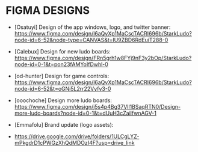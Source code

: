 # FIGMA DESIGNS

- [Osatuyi] Design of the app windows, logo, and twitter banner:
https://www.figma.com/design/l6aQvXp1MaCscTACRI696b/StarkLudo?node-id=6-52&node-type=CANVAS&t=lU9ZBD6RdEuiT288-0

- [Calebux] Design for new ludo boards: 
https://www.figma.com/design/FRn5grh1w8FYj9nF3y2bOp/StarkLudo?node-id=0-1&t=pon23fAMYoIfDwhl-0 

- [od-hunter] Design for game controls: 
https://www.figma.com/design/l6aQvXp1MaCscTACRI696b/StarkLudo?node-id=6-52&t=oGNi5L2rr22Vyfv3-0

- [ooochoche] Design more ludo boards: 
https://www.figma.com/design/j5s4p4Bg37Vll1BSaqRTN0/Design-more-ludo-boards?node-id=0-1&t=dUuH3cZailfwnAGV-1

- [Emmafolu] Brand update (logo assets):
- https://drive.google.com/drive/folders/1ULCgLYZ-mPkgdrD1cPWGzXhQdMDOzI4F?usp=drive_link

